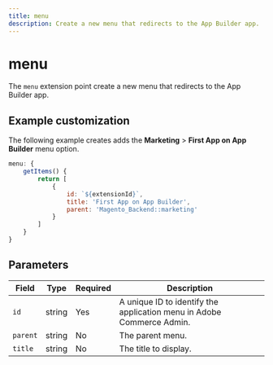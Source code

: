 ```yaml
---
title: menu
description: Create a new menu that redirects to the App Builder app.
---
```


# menu

The `menu` extension point create a new menu that redirects to the App Builder app.

## Example customization

The following example creates adds the **Marketing** > **First App on App Builder** menu option.

```javascript
menu: {
    getItems() {
        return [
            {
                id: `${extensionId}`,
                title: 'First App on App Builder',
                parent: 'Magento_Backend::marketing'
            }
        ]
    }
}
```

## Parameters

| Field | Type | Required | Description |
| --- | --- | --- | --- |
| `id` | string | Yes | A unique ID to identify the application menu in Adobe Commerce Admin. |
| `parent` | string | No | The parent menu. |
| `title`  | string | No | The title to display. |
